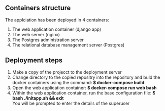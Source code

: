 <h2>Containers structure</h2>
<p>The applciation has been deployed in 4 containers: <br/>
  <ol>
    <li>The web application container (django app)</li>
    <li>The web server (nginx)</li>
    <li>The Postgres administration server</li>
    <li>The relational database management server (Postgres)</li>
  </ol>
</p>
<h2>Deployment steps</h2>
<p>
  <ol>
    <li>Make a copy of the projecct to the deployment server</li>
    <li>Change directory to the copied repositry into the repository and buld the docker containers using the command: <b>$ docker-compose build</b></li>
    <li>Open the web application container: <b>$ docker-compose run web bash</b></li>
    <li>Within the web application container, run the base configuration file: <b>$ bash ./initapp.sh && exit</b></br>You will be prompted to enter the details of the superuser</li>
  </ol>
</p>
